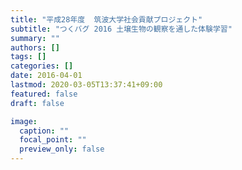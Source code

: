 ```yaml
---
title: "平成28年度  筑波大学社会貢献プロジェクト"
subtitle: "つくバグ 2016 土壌生物の観察を通した体験学習"
summary: ""
authors: []
tags: []
categories: []
date: 2016-04-01
lastmod: 2020-03-05T13:37:41+09:00
featured: false
draft: false

image:
  caption: ""
  focal_point: ""
  preview_only: false
---
```

